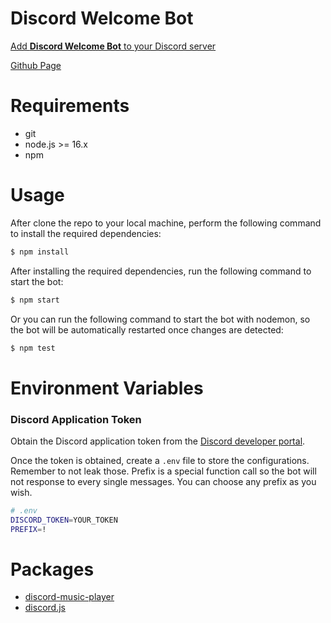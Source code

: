 # Discord Welcome Bot

[Add **Discord Welcome Bot** to your Discord server](https://discord.com/api/oauth2/authorize?client_id=853751983683928114&permissions=274914761792&scope=bot)

[Github Page](https://xuc323.github.io/discord-welcome-bot)

# Requirements

- git
- node.js >= 16.x
- npm

# Usage

After clone the repo to your local machine, perform the following command to install the required dependencies:

```bash
$ npm install
```

After installing the required dependencies, run the following command to start the bot:

```bash
$ npm start
```

Or you can run the following command to start the bot with nodemon, so the bot will be automatically restarted once changes are detected:

```bash
$ npm test
```

# Environment Variables

### Discord Application Token

Obtain the Discord application token from the [Discord developer portal](https://discord.com/developers/applications).

Once the token is obtained, create a `.env` file to store the configurations. Remember to not leak those. Prefix is a special function call so the bot will not response to every single messages. You can choose any prefix as you wish.

```bash
# .env
DISCORD_TOKEN=YOUR_TOKEN
PREFIX=!
```

# Packages

- [discord-music-player](https://www.npmjs.com/package/discord-music-player)
- [discord.js](https://www.npmjs.com/package/discord.js)
